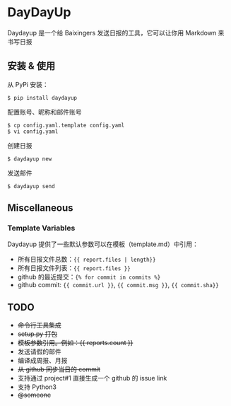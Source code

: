 # DayDayUp

Daydayup 是一个给 Baixingers 发送日报的工具，它可以让你用 Markdown 来书写日报

## 安装 & 使用

从 PyPi 安装：

```
$ pip install daydayup
```

配置账号、昵称和邮件账号

```
$ cp config.yaml.template config.yaml
$ vi config.yaml
```

创建日报

```
$ daydayup new
```

发送邮件

```
$ daydayup send
```

## Miscellaneous


### Template Variables

Daydayup 提供了一些默认参数可以在模板（template.md）中引用：

* 所有日报文件总数：`{{ report.files | length}} `
* 所有日报文件列表：`{{ report.files }} `
* github 的最近提交：`{% for commit in commits %}`
* github commit: `{{ commit.url }}`, `{{ commit.msg }}`, `{{ commit.sha}}`

## TODO

* ~~命令行工具集成~~
* ~~setup.py 打包~~
* ~~模板参数引用。例如：{{ reports.count }}~~ 
* 发送请假的邮件
* 编译成周报、月报
* ~~从 github 同步当日的 commit~~
* 支持通过 project#1 直接生成一个 github 的 issue link
* 支持 Python3
* ~~@someone~~